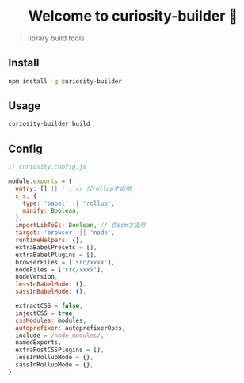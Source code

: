 <h1 align="center">Welcome to curiosity-builder 👋</h1>

> library build tools

## Install

```sh
npm install -g curiosity-builder
```

## Usage

```sh
curiosity-builder build
```

## Config

```js
// curiosity.config.js

module.exports = {
  entry: [] || '', // 仅rollup才适用
  cjs: {
    type: 'babel' || 'rollup',
    minify: Boolean,
  },
  importLibToEs: Boolean, // 仅esm才适用
  target: 'browser' || 'node',
  runtimeHelpers: {},
  extraBabelPresets = [],
  extraBabelPlugins = [],
  browserFiles = ['src/xxxx'],
  nodeFiles = ['src/xxxx'],
  nodeVersion,
  lessInBabelMode: {},
  sassInBabelMode: {},

  extractCSS = false,
  injectCSS = true,
  cssModules: modules,
  autoprefixer: autoprefixerOpts,
  include = /node_modules/,
  namedExports,
  extraPostCSSPlugins = [],
  lessInRollupMode = {},
  sassInRollupMode = {},
}
```
